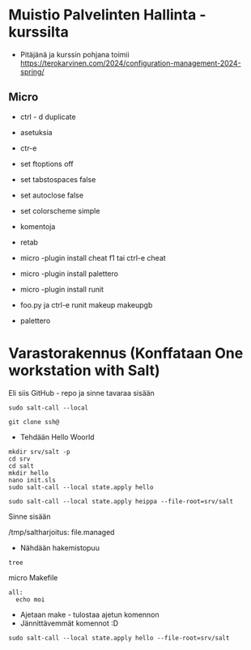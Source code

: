 # Muistio Palvelinten Hallinta - kurssilta
- Pitäjänä ja kurssin pohjana toimii https://terokarvinen.com/2024/configuration-management-2024-spring/

## Micro

- ctrl - d duplicate
- asetuksia
- ctr-e
- set ftoptions off
- set tabstospaces false
- set autoclose false
- set colorscheme simple

- komentoja
- retab


- micro -plugin install cheat f1 tai ctrl-e cheat
- micro -plugin install palettero
- micro -plugin install runit
- foo.py ja ctrl-e runit makeup makeupgb
- palettero

# Varastorakennus (Konffataan One workstation with Salt)

Eli siis GitHub - repo ja sinne tavaraa sisään
```
sudo salt-call --local
```

```
git clone ssh@
```

- Tehdään Hello Woorld

```
mkdir srv/salt -p
cd srv
cd salt
mkdir hello
nano init.sls
sudo salt-call --local state.apply hello
```

```
sudo salt-call --local state.apply heippa --file-root=srv/salt
```

Sinne sisään

/tmp/saltharjoitus:
  file.managed

- Nähdään hakemistopuu
  
```
tree
```

micro Makefile

```
all:
  echo moi
```

- Ajetaan make - tulostaa ajetun komennon
- Jännittävemmät komennot :D

```
sudo salt-call --local state.apply hello --file-root=srv/salt
```

